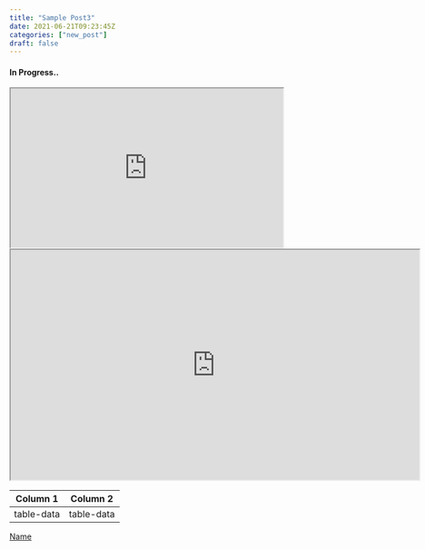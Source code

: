 ```yaml
---
title: "Sample Post3"
date: 2021-06-21T09:23:45Z
categories: ["new_post"]
draft: false
---
```


#### **In Progress..**


<iframe width="480" height="280"
    src="https://www.youtube.com/embed/tgbNymZ7vqY">
</iframe>


<iframe width="720" height="405"
    src="https://www.youtube.com/embed/tgbNymZ7vqY">
</iframe>


  Column 1  |  Column 2  |
  -------------- |---------------- |
table-data  |  table-data  |


[Name](url)